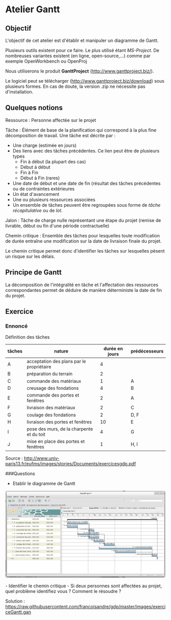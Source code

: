 # Atelier Gantt

## Objectif 
L'objectif de cet atelier est d'établir et manipuler un diagramme de Gantt.

Plusieurs outils existent pour ce faire. Le plus utilisé étant *MS-Project*. De nombreuses variantes existent (en ligne, open-source,...) comme par exemple OpenWorkbench ou OpenProj

Nous utiliserons le produit **GanttProject** (http://www.ganttproject.biz/).

Le logiciel peut se télécharger (http://www.ganttproject.biz/download) sous plusieurs formes. 
En cas de doute, la version .zip ne nécessite pas d'installation.

## Quelques notions

Ressource
: Personne affectée sur le projet

Tâche
: Élément de base de la planification qui correspond à la plus fine décomposition de travail.
Une tâche est décrite par :  
- Une charge (estimée en jours)
- Des liens avec des tâches précédentes. Ce lien peut être de plusieurs types 
	- Fin à début (la plupart des cas)
	- Début à début
	- Fin à Fin
	- Début à Fin (rares)
- Une date de début et une date de fin (résultat des tâches précédentes ou de contraintes extérieures
- Un état d'avancement
- Une ou plusieurs ressources associées
- Un ensemble de tâches peuvent être regroupées sous forme de *tâche récapitulative* ou de *lot*.

Jalon
: Tâche de charge nulle représentant une étape du projet (remise de livrable, début ou fin d'une période contractuelle)
 
Chemin critique
: Ensemble des tâches pour lesquelles toute modification de durée entraîne une modification sur la date de livraison finale du projet.
 
 Le chemin critique permet donc d'identifier les tâches sur lesquelles pèsent un risque sur les délais.

## Principe de Gantt
La décomposition de l'intégralité en tâche et l'affectation des ressources correspondantes permet de déduire de manière déterministe la date de fin du projet.

## Exercice

### Ennoncé

Définition des tâches

tâches | nature  | durée en jours | prédécesseurs
---|---|---|---
A |acceptation des plans par le propriétaire | 4|
B | préparation du terrain |2|
C |commande des matériaux |1| A
D |creusage des fondations |4 |B
E |commande des portes et fenêtres| 2| A
F |livraison des matériaux |2| C
G |coulage des fondations| 2 |D, F
H |livraison des portes et fenêtres |10| E
I |pose des murs, de la charpente et du toit| 4 |G
J| mise en place des portes et fenêtres |1 |H, I 

Source : http://www.univ-paris13.fr/eufms/images/stories/Documents/exercicesgdp.pdf

###Questions

- Etablir le diagramme de Gantt

<p align="center" >
<img src="https://raw.githubusercontent.com/francoisandre/gdp/master/images/ganttEx1.png"   />
</p> 
- Identifier le chemin critique
- Si deux personnes sont affectées au projet, quel problème identifiez vous ? Comment le résoudre ?

Solution : https://raw.githubusercontent.com/francoisandre/gdp/master/images/exerciceGantt.gan 